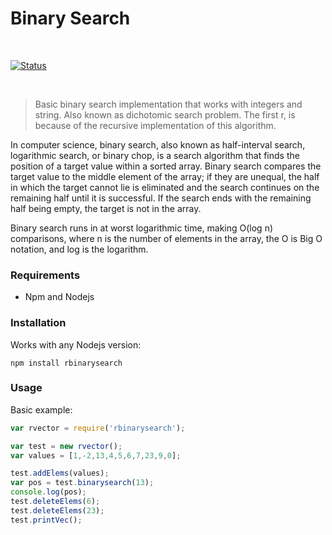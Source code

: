 # Binary Search

<br>

[![Status][status-image]][status-url]

<br>


> Basic binary search implementation that works with integers and string. Also known as dichotomic search problem. The first r, is because of the recursive implementation of this algorithm.  


In computer science, binary search, also known as half-interval search, logarithmic search, or binary chop, is a search algorithm that finds the position of a target value within a sorted array. Binary search compares the target value to the middle element of the array; if they are unequal, the half in which the target cannot lie is eliminated and the search continues on the remaining half until it is successful. If the search ends with the remaining half being empty, the target is not in the array.

Binary search runs in at worst logarithmic time, making O(log n) comparisons, where n is the number of elements in the array, the O is Big O notation, and log is the logarithm.

### Requirements

- Npm and Nodejs

### Installation

Works with any Nodejs version:
```
npm install rbinarysearch
```
### Usage

Basic example:

```js
var rvector = require('rbinarysearch');

var test = new rvector();
var values = [1,-2,13,4,5,6,7,23,9,0];

test.addElems(values);
var pos = test.binarysearch(13);
console.log(pos);
test.deleteElems(6);
test.deleteElems(23);
test.printVec();

```

<!-- Markdown link & img dfn's -->
[status-image]: https://img.shields.io/badge/Status-200-brightgreen.svg?style=for-the-badge
[status-url]: https://en.wikipedia.org/wiki/Binary_search_algorithm
